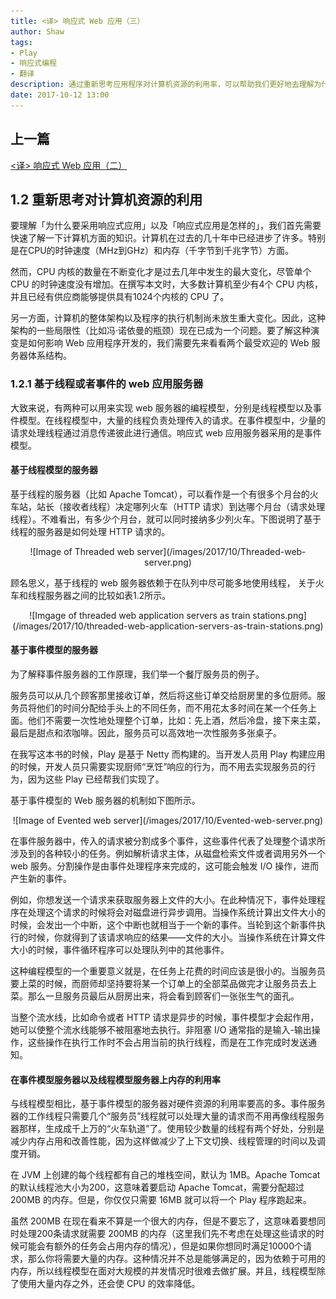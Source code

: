 ```yaml
---
title: <译> 响应式 Web 应用（三）
author: Shaw
tags:
- Play
- 响应式编程
- 翻译
description: 通过重新思考应用程序对计算机资源的利用率，可以帮助我们更好地去理解为什么我们需要采用响应式应用以及响应式应用时怎样的。
date: 2017-10-12 13:00
---
```


## 上一篇

[<译> 响应式 Web 应用（二）](https://scala.cool/2017/09/reactive-web-applications-2/)

## 1.2 重新思考对计算机资源的利用

要理解「为什么要采用响应式应用」以及「响应式应用是怎样的」，我们首先需要快速了解一下计算机方面的知识。计算机在过去的几十年中已经进步了许多。特别是在CPU的时钟速度（MHz到GHz）和内存（千字节到千兆字节）方面。

然而，CPU 内核的数量在不断变化才是过去几年中发生的最大变化，尽管单个 CPU 的时钟速度没有增加。在撰写本文时，大多数计算机至少有4个 CPU 内核，并且已经有供应商能够提供具有1024个内核的 CPU 了。

另一方面，计算机的整体架构以及程序的执行机制尚未放生重大变化。因此，这种架构的一些局限性（比如冯·诺依曼的瓶颈）现在已成为一个问题。要了解这种演变是如何影响 Web 应用程序开发的，我们需要先来看看两个最受欢迎的 Web 服务器体系结构。

### 1.2.1 基于线程或者事件的 web 应用服务器

大致来说，有两种可以用来实现 web 服务器的编程模型，分别是线程模型以及事件模型。在线程模型中，大量的线程负责处理传入的请求。在事件模型中，少量的请求处理线程通过消息传递彼此进行通信。响应式 web 应用服务器采用的是事件模型。

#### 基于线程模型的服务器

基于线程的服务器（比如 Apache Tomcat），可以看作是一个有很多个月台的火车站，站长（接收者线程）决定哪列火车（HTTP 请求）到达哪个月台（请求处理线程）。不难看出，有多少个月台，就可以同时接纳多少列火车。下图说明了基于线程的服务器是如何处理 HTTP 请求的。

<center>
![Image of Threaded web server](/images/2017/10/Threaded-web-server.png)
</center>

顾名思义，基于线程的 web 服务器依赖于在队列中尽可能多地使用线程，
关于火车和线程服务器之间的比较如表1.2所示。

<center>
![Imgage of threaded web application servers as train stations.png](/images/2017/10/threaded-web-application-servers-as-train-stations.png)
</center>


#### 基于事件模型的服务器

为了解释事件服务器的工作原理，我们举一个餐厅服务员的例子。

服务员可以从几个顾客那里接收订单，然后将这些订单交给厨房里的多位厨师。服务员将他们的时间分配给手头上的不同任务，而不用花太多时间在某一个任务上面。他们不需要一次性地处理整个订单，比如：先上酒，然后冷盘，接下来主菜，最后是甜点和浓咖啡。因此，服务员可以高效地一次性服务多张桌子。

在我写这本书的时候，Play 是基于 Netty 而构建的。当开发人员用 Play 构建应用的时候，开发人员只需要实现厨师“烹饪”响应的行为，而不用去实现服务员的行为，因为这些 Play 已经帮我们实现了。

基于事件模型的 Web 服务器的机制如下图所示。

<center>
![Image of Evented web server](/images/2017/10/Evented-web-server.png)
</center>

在事件服务器中，传入的请求被分割成多个事件，这些事件代表了处理整个请求所涉及到的各种较小的任务。例如解析请求主体，从磁盘检索文件或者调用另外一个 web 服务。分割操作是由事件处理程序来完成的，这可能会触发 I/O 操作，进而产生新的事件。

例如，你想发送一个请求来获取服务器上文件的大小。在此种情况下，事件处理程序在处理这个请求的时候将会对磁盘进行异步调用。当操作系统计算出文件大小的时候，会发出一个中断，这个中断也就相当于一个新的事件。当轮到这个新事件执行的时候，你就得到了该请求响应的结果——文件的大小。当操作系统在计算文件大小的时候，事件循环程序可以处理队列中的其他事件。

这种编程模型的一个重要意义就是，在任务上花费的时间应该是很小的。当服务员要上菜的时候，而厨师却坚持要将某一个订单上的全部菜品做完才让服务员去上菜。那么一旦服务员最后从厨房出来，将会看到顾客们一张张生气的面孔。

当整个流水线，比如命令或者 HTTP 请求是异步的时候，事件模型才会起作用，她可以使整个流水线能够不被阻塞地去执行。非阻塞 I/O 通常指的是输入-输出操作，这些操作在执行工作时不会占用当前的执行线程，而是在工作完成时发送通知。

#### 在事件模型服务器以及线程模型服务器上内存的利用率

与线程模型相比，基于事件模型的服务器对硬件资源的利用率要高的多。事件服务器的工作线程只需要几个“服务员”线程就可以处理大量的请求而不用再像线程服务器那样，生成成千上万的“火车轨道”了。使用较少数量的线程有两个好处，分别是减少内存占用和改善性能，因为这样做减少了上下文切换、线程管理的时间以及调度开销。

在 JVM 上创建的每个线程都有自己的堆栈空间，默认为 1MB。Apache Tomcat 的默认线程池大小为200，这意味着要启动 Apache Tomcat，需要分配超过 200MB 的内存。但是，你仅仅只需要 16MB 就可以将一个 Play 程序跑起来。

虽然 200MB 在现在看来不算是一个很大的内存，但是不要忘了，这意味着要想同时处理200条请求就需要 200MB 的内存（这里我们先不考虑在处理这些请求的时候可能会有额外的任务会占用内存的情况），但是如果你想同时满足10000个请求，那么你将需要大量的内存。这种情况并不总是能够满足的，因为依赖于可用的内存，所以线程模型在面对大规模的并发情况时很难去做扩展。并且，线程模型除了使用大量内存之外，还会使 CPU 的效率降低。

